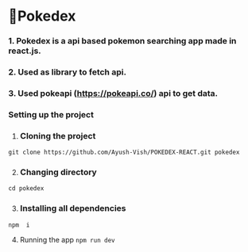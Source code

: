 # 🚀Pokedex 
### 1. Pokedex is a api based pokemon searching app made in react.js.
### 2. Used as library to fetch api.
### 3. Used pokeapi (https://pokeapi.co/) api to get data. 
###  Setting up the project  
1. ### Cloning the project 

 ``` git clone https://github.com/Ayush-Vish/POKEDEX-REACT.git pokedex ```

2. ### Changing directory  
 ``` cd pokedex  ```

3. ### Installing all dependencies 
``` npm  i ```

4. Running the app 
``` npm run dev   ```